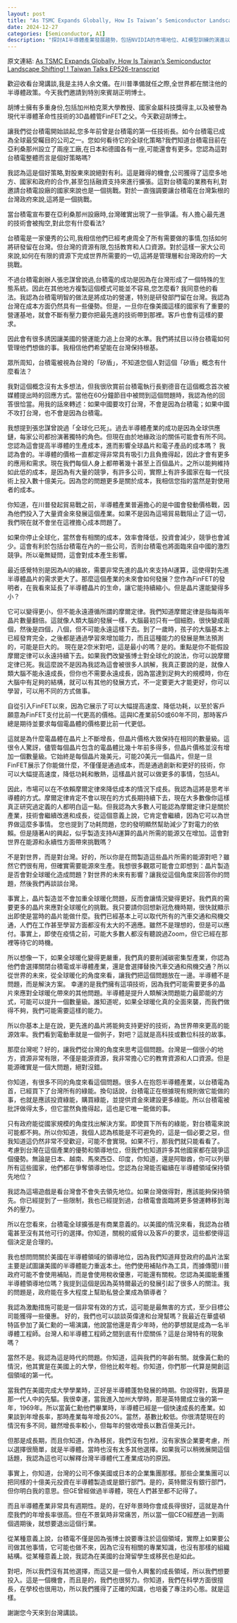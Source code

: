 ```yaml
---
layout: post
title: "As TSMC Expands Globally, How Is Taiwan’s Semiconductor Landscape Shifting! ! Taiwan Talks EP526-transcript"
date: 2024-12-27
categories: [Semiconductor, AI]
description: "探討AI半導體產業發展趨勢，包括NVIDIA的市場地位、AI模型訓練的演進以及產業未來展望。"
---
```


<span class="original-link">原文連結: [As TSMC Expands Globally, How Is Taiwan’s Semiconductor Landscape Shifting! ! Taiwan Talks EP526-transcript](https://www.youtube.com/watch?v=hyufTF6WKKs)</span>

歡迎收看台灣講談,我是主持人余文儀。在川普準備就任之際,全世界都在關注他的半導體政策。今天我們邀請到特別來賓胡正明博士。

胡博士擁有多重身份,包括加州柏克萊大學教授、國家金屬科技獎得主,以及被譽為現代半導體革命性技術的3D晶體管FinFET之父。今天歡迎胡博士。

讓我們從台積電開始談起,您多年前曾是台積電的第一任技術長。如今台積電已成為全球最受矚目的公司之一。您如何看待它的全球化策略?我們知道台積電目前在亞利桑那州設立了兩座工廠,在日本和德國各有一座,可能還會有更多。您認為這對台積電整體而言是個好策略嗎?

我認為這是個好策略,對股東來說絕對有利。這是難得的機會,公司獲得了這麼多地方、國家和政府的合作,甚至包括融資支持來進行擴張。這對台積電的業務有利,對邀請台積電設廠的國家來說也是一個挑戰。對於一直強調要讓台積電在台灣紮根的台灣政府來說,這將是一個挑戰。

當台積電宣布要在亞利桑那州設廠時,台灣確實出現了一些爭議。有人擔心最先進的技術會被掏空,對此您有什麼看法?

台積電是一家優秀的公司,我相信他們已經考慮周全了所有需要做的事情,包括如何將研發留在台灣。但台灣的資源有限,包括教育和人口資源。對於這樣一家大公司來說,如何在有限的資源下完成世界所需要的一切,這將是管理層和台灣政府的一大挑戰。

不過台積電創辦人張忠謀曾說過,台積電的成功是因為在台灣形成了一個特殊的生態系統。因此在其他地方複製這個模式可能並不容易,您怎麼看?
我同意他的看法。我認為台積電明智的做法是將成功的營運，特別是研發部門留在台灣。我認為台灣在成本方面仍然具有一些優勢。但是，一旦你在像美國這樣的國家有了重要的營運基地，就會不斷有壓力要你把最先進的技術帶到那裡。客戶也會有這樣的要求。

因此會有很多誘因讓美國的營運能力追上台灣的水準。我們將拭目以待台積電如何管理他們想做的事。我相信他們希望能在台灣保持根基。

眾所周知，台積電被視為台灣的「矽盾」，不知道您個人對這個「矽盾」概念有什麼看法？

我對這個概念沒有太多想法，但我很欣賞前台積電執行長劉德音在這個概念首次被媒體提出時的回應方式。當他在60分鐘節目中被問到這個問題時，我認為他的回答很恰當。用我的話來轉述：如果中國要攻打台灣，不會是因為台積電；如果中國不攻打台灣，也不會是因為台積電。

我想提到張忠謀曾說過「全球化已死」。過去半導體產業的成功是因為全球供應鏈，每家公司都扮演著獨特的角色。但現在由於地緣政治的關係可能會有所不同。您認為這會提高半導體的生產成本，進而影響全球晶片和電子產品的成本嗎？
我認為會的。半導體的價格一直都定得非常具有吸引力且負擔得起，因此才會有更多的應用和需求。現在我們每個人身上都帶著幾十甚至上百個晶片。之所以能夠維持如此低的成本，是因為有大量的競爭，有許多公司，實際上有許多國家在每一代技術上投入數十億美元。因為您的問題更多是關於成本，我相信您指的當然是對使用者的成本。

你知道，在川普發起貿易戰之前，半導體產業普遍擔心的是中國會發動價格戰，因為他們投入了大量資金來發展這個產業。如果不是因為這場貿易戰阻止了這一切，我們現在就不會坐在這裡擔心成本問題了。

如果你停止全球化，當然會有相關的成本，效率會降低，投資會減少，競爭也會減少。這會有利於包括台積電在內的一些公司，否則台積電也將面臨來自中國的激烈競爭。所以毫無疑問，這會對成本產生影響。

最近感覺特別是因為AI的緣故，需要非常先進的晶片來支持AI運算，這使得對先進半導體晶片的需求更大了。那麼這個產業的未來會如何發展？您作為FinFET的發明者，在我看來延長了半導體晶片的生命，讓它能持續縮小。但是晶片還能變得多小？

它可以變得更小，但不能永遠遵循所謂的摩爾定律。我們知道摩爾定律是指每兩年晶片數量翻倍。這就像人類大腦的發展一樣，大腦最初只有一個細胞，很快變成兩個，然後是四個，八個，但不可能永遠這樣下去。到了一歲時，孩子的大腦基本上已經發育完全，之後都是通過學習來增加能力，而且這種能力的發展是無法預測的，可能是巨大的。
現在是2奈米對吧，這是最小的嗎？是的。重點是你不能假設摩爾定律可以永遠持續下去。如果我們改變張博士對全球化的說法，你可以說摩爾定律已死。我這麼說不是因為我認為這會被很多人誤解，我真正要說的是，就像人類大腦不能永遠成長，但你也不需要永遠成長，因為當達到足夠大的規模時，你在大腦中有足夠的結構，就可以有其他的發展方式，不一定要更大才能更好，你可以學習，可以用不同的方式做事。

自從引入FinFET以來，因為它展示了可以大幅提高速度、降低功耗，以至於客戶願意為FinFET支付比前一代更高的價格。這與IC產業前50或60年不同，那時客戶總是期待並要求每個電晶體的價格要比前一代更低。

這就是為什麼電晶體在晶片上不斷增長，但晶片價格大致保持在相同的數量級。這很令人驚訝，儘管每個晶片包含的電晶體比幾十年前多得多，但晶片價格並沒有增加一個數量級。它始終是每個晶片幾美元，可能20美元一個晶片。但是一旦FinFET展示了你能做什麼，不僅僅是通過成本，而是通過創新和更好的技術，你可以大幅提高速度，降低功耗和散熱，這樣晶片就可以做更多的事情，包括AI。

因此，市場可以在不依賴摩爾定律來降低成本的情況下成長。我認為這將是思考半導體的方式。摩爾定律肯定不會以現在的方式長期持續下去，現在大多數像你這樣真正研究過定義的人都明白這一點。但我認為大多數人可能認為摩爾定律只是關於產業，技術會繼續改進和成長，從這個意義上說，它肯定會繼續，因為它可以為世界做這麼多事情。
您也提到了功耗問題，您的發明顯然幫助減少了對電力的依賴。但是隨著AI的興起，似乎製造支持AI運算的晶片所需的能源又在增加。這會對世界在能源和永續性方面帶來挑戰嗎？

不是對世界，而是對台灣。好的，所以你是在問製造這些晶片所需的能源對吧？雖然它們很有用，但確實需要能源來生產。我想很多觀眾可能會立即想到：晶片製造是否會對全球暖化造成問題？對世界的未來有影響？讓我從這個角度來回答你的問題，然後我們再談談台灣。

事實上，晶片製造並不會加重全球暖化問題，反而會讓情況變得更好。我們真的需要更多的晶片來應對全球暖化的挑戰。我只要請你回想新冠危機時期，很快就顯示出即使是當時的晶片能做什麼。我們已經基本上可以取代所有的汽車交通和飛機交通，人們在工作甚至學習方面都沒有太大的不適應。雖然不是理想的，但是可以應付。事實上，即使在疫情之前，可能大多數人都沒有聽說過Zoom，但它已經在那裡等待它的時機。

所以想像一下，如果全球暖化變得更嚴重，我們真的要削減碳密集型產業，你認為他們會選擇關閉台積電或半導體產業，還是會選擇替換汽車交通和飛機交通？所以從世界的未來，從全球暖化的角度來看，讓我們把這個問題放在一邊。半導體不是問題，而是解決方案。
幸運的是我們擁有這項技術，因為我們可能需要更多的晶片來應對全球暖化帶來的其他問題。半導體是提升人類解決問題能力最節能的方式，可能可以提升一個數量級。誰知道呢，如果全球暖化真的全面來襲，而我們做得不夠，我們可能需要這樣的能力。

所以你基本上是在說，更先進的晶片將能夠支持更好的技術，為世界帶來更高的能源效率。我們看到電動車就是一個例子，對吧？這就是高科技或數位科技的故事。

那麼台灣呢？好的，讓我們從台灣的角度來思考這個問題。台灣是一個很小的地方，資源非常有限，不僅是能源資源，我非常擔心它的教育資源和人口資源。但是能源確實是一個大問題，絕對沒錯。

你知道，有很多不同的角度來看這個問題。很多人在抱怨半導體產業，以台積電為首，已經買下了台灣所有的綠能。換句話說，台積電正在根據現有規則做它能做的事，也就是應該投資綠能，購買綠能，並提供資金來建設更多綠能。所以台積電被批評做得太多，但它當然負擔得起，這也是它唯一能做的事。

只有政府能從國家規模的角度找出解決方案。即使買下所有的綠能，對台積電來說可能都不夠。所以你知道，我個人認為核能是不可避免的，這是一個必要之惡，但我知道這仍然非常不受歡迎，可能不會實現。如果不行，那我們就只能看看了。
考慮到台灣在這個產業的優勢和領導地位，但我們也知道許多其他國家都在競爭這個優勢。無論是日本、越南、馬來西亞、印度，你知道，還是阿聯酋，你可以列舉所有這些國家，他們都在爭奪領導地位。您認為台灣能否繼續在半導體領域保持領先地位？

我認為這場遊戲是看台灣會不會失去領先地位。如果台灣做得對，應該能夠保持領先。你已經提到了一些限制，我也已經提到過，台積電會面臨將更多營運轉移到海外的壓力。

所以在您看來，台積電全球擴張是有商業意義的。以美國的情況來看，我認為台積電甚至沒有其他可行的選擇。你知道，關稅的威脅以及客戶的要求，這些都使得這個決定是合理的。

我也想問問關於美國在半導體領域的領導地位，因為我們知道拜登政府的晶片法案主要是試圖讓美國的半導體能力重返本土。他們使用補貼作為工具，而據傳聞川普政府可能不會使用補貼，而是會使用稅收優惠，可能還有關稅。您認為美國能重獲半導體領導地位嗎？我提到這個是因為英特爾最近的發展引起了很多人的關注。我的問題是，政府能在多大程度上幫助私營企業成為領導者？

我認為激勵措施可能是一個非常有效的方式，這可能是最無害的方式，至少目標公司能獲得一些優惠。
好的，我們也可以談談英偉達和台灣幫嗎？我最近在華盛頓特區參加了黃仁勳的一場演講，他說當他還是青少年時，他的夢想就是成為一名半導體工程師。台灣人和半導體工程師之間到底有什麼關係？這是台灣特有的現象嗎？

當然不是。我認為這是時代的問題。你知道，這與我們的年齡有關。就像黃仁勳的情況，他其實是在美國上的大學，但他比較年輕。你知道，你們那一代算是開創這個領域的第一代。

當我們在美國完成大學學業時，正好是半導體蓬勃發展的時期。你說得對，我算是那一代人中的先驅。我很幸運，當我進入加州大學時，那是英特爾成立後的第一年，1969年。所以當黃仁勳他們畢業時，半導體已經是一個快速成長的產業。如果談到年增長率，那時產業每年增長20%。當然，基數比較低。你很清楚現在的情況有多不同，雖然增長率較小，但每年的營收增長以數百億美元計。

但那是成長期，而且你知道，作為移民，我們沒有包袱，沒有家族企業要考慮，所以選擇很簡單，就是半導體。當時也沒有太多其他選擇。如果我可以稍微展開這個話題，我認為這也可以解釋台灣半導體代工產業成功的原因。

事實上，你知道，台灣的公司不像美國或日本的企業集團那樣。那些企業集團可以把同樣的十億美元投資在半導體製造或是銀行部門。是的，英特爾沒有銀行部門，但你明白我的意思。但GE曾經做過半導體，現在人們甚至都不記得了。

而且半導體產業非常具有週期性。是的，在好年景時你會成長得很好，這就是為什麼我們的年增長率很高。但在不景氣時非常痛苦，所以當一個CEO經歷過一到兩個週期後，就想要退出這個行業。

從某種意義上說，台積電不僅是因為張博士說要專注於這個領域，實際上如果要公司做其他事情，它可能也做不來，因為它沒有相關的專業知識，也沒有那樣的組織結構。從某種意義上說，我認為在美國的台灣留學生或移民也是如此。

對吧，所以我們沒有其他選擇，而這又是一個令人興奮的成長領域，所以我們想要投入。這是一個機會，而且是的，我們也很努力。你知道，我們在科學方面很擅長，在學校也很用功，所以我們獲得了正確的知識，也培養了專注的心態。就是這樣。

謝謝您今天來到台灣講談。